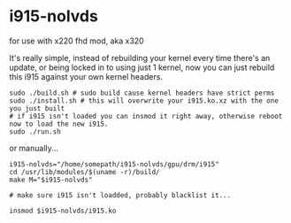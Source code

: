 # i915-nolvds
for use with x220 fhd mod, aka x320

It's really simple, instead of rebuilding your kernel every time there's an update, or being locked in to using just 1 kernel, now you can just rebuild this i915 against your own kernel headers.

```
sudo ./build.sh # sudo build cause kernel headers have strict perms
sudo ./install.sh # this will overwrite your i915.ko.xz with the one you just built
# if i915 isn't loaded you can insmod it right away, otherwise reboot now to load the new i915.
sudo ./run.sh
```

or manually...

```
i915-nolvds="/home/somepath/i915-nolvds/gpu/drm/i915"
cd /usr/lib/modules/$(uname -r)/build/
make M="$i915-nolvds"

# make sure i915 isn't loadded, probably blacklist it...

insmod $i915-nolvds/i915.ko

```

